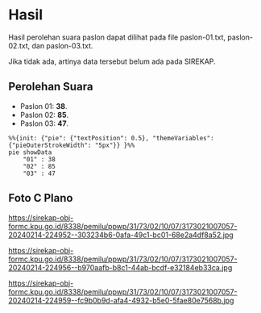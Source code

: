 # Hasil

Hasil perolehan suara paslon dapat dilihat pada file paslon-01.txt, paslon-02.txt, dan paslon-03.txt.

Jika tidak ada, artinya data tersebut belum ada pada SIREKAP.

## Perolehan Suara

 * Paslon 01: **38**.
 * Paslon 02: **85**.
 * Paslon 03: **47**.

```mermaid
%%{init: {"pie": {"textPosition": 0.5}, "themeVariables": {"pieOuterStrokeWidth": "5px"}} }%%
pie showData
    "01" : 38
    "02" : 85
    "03" : 47
```
## Foto C Plano

https://sirekap-obj-formc.kpu.go.id/8338/pemilu/ppwp/31/73/02/10/07/3173021007057-20240214-224952--303234b6-0afa-49c1-bc01-68e2a4df8a52.jpg

https://sirekap-obj-formc.kpu.go.id/8338/pemilu/ppwp/31/73/02/10/07/3173021007057-20240214-224956--b970aafb-b8c1-44ab-bcdf-e32184eb33ca.jpg

https://sirekap-obj-formc.kpu.go.id/8338/pemilu/ppwp/31/73/02/10/07/3173021007057-20240214-224959--fc9b0b9d-afa4-4932-b5e0-5fae80e7568b.jpg
